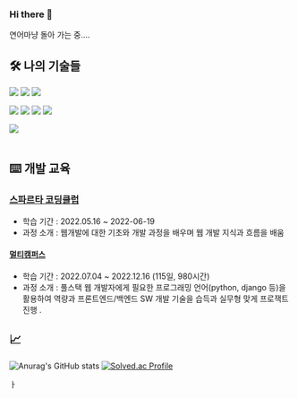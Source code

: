 ### Hi there 👋
연어마냥 돌아 가는 중....

## 🛠️ 나의 기술들

 <img src="https://img.shields.io/badge/HTML5-E34F26?style=flat-square&logo=HTML5&logoColor=ffffff"/> <img src="https://img.shields.io/badge/CSS-1572B6?style=flat-square&logo=CSS3&logoColor=ffffff"/> <img src="https://img.shields.io/badge/JavaScript-F7DF1E?style=flat-square&logo=JavaScript&logoColor=ffffff"/> 

 <img src="https://img.shields.io/badge/Django-092E20?style=flat-square&logo=Django&logoColor=ffffff"/> <img src="https://img.shields.io/badge/Python-3776AB?style=flat-square&logo=Python&logoColor=ffffff"/>  <img src="https://img.shields.io/badge/Amazon AWS-FF9900?style=flat-square&logo=SQLite&logoColor=ffffff"/> <img src="https://img.shields.io/badge/GitHub Actions-2088FF?style=flat-square&logo=SQLite&logoColor=ffffff"/> 
 
 
<img src="https://github-readme-stats.vercel.app/api/top-langs/?username=mgpo-98&layout=compact"><br><br>
 
 
 ## ⌨️ 개발 교육
  ### [스파르타 코딩클럽](https://spartacodingclub.kr/)
  - 학습 기간 : 2022.05.16 ~ 2022-06-19 
  - 과정 소개 : 웹개발에 대한 기초와 개발 과정을 배우며 웹 개발 지식과 흐름을 배움
 
  #### [멀티캠퍼스](https://event.multicampus.com/bigdatafullstack)
  - 학습 기간 : 2022.07.04 ~ 2022.12.16 (115일, 980시간)
  - 과정 소개 : 풀스택 웹 개발자에게 필요한 프로그래밍 언어(python, django 등)을 활용하여 역량과 프론트엔드/백엔드 SW 개발 기술을 습득과 실무형 맞게 프로잭트 진행 .

## 📈 
![Anurag's GitHub stats](https://github-readme-stats.vercel.app/api?username=mgpo-98&show_icons=true&theme=tokyonight)
 [![Solved.ac Profile](http://mazassumnida.wtf/api/v2/generate_badge?boj=csi4613)](https://solved.ac/csi4613/)
 
 
<!--
**mgpo-98/mgpo-98** is a ✨ _special_ ✨ repository because its `README.md` (this file) appears on your GitHub profile.



Here are some ideas to get you started:

- 🔭 I’m currently working on ...
- 🌱 I’m currently learning ...
- 👯 I’m looking to collaborate on ...
- 🤔 I’m looking for help with ...
- 💬 Ask me about ...
- 📫 How to reach me: ...
- 😄 Pronouns: ...
- ⚡ Fun fact: ...
-->ㅏ
